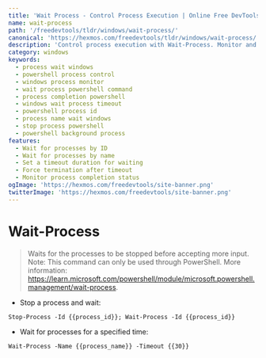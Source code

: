 ```yaml
---
title: 'Wait Process - Control Process Execution | Online Free DevTools by Hexmos'
name: wait-process
path: '/freedevtools/tldr/windows/wait-process/'
canonical: 'https://hexmos.com/freedevtools/tldr/windows/wait-process/'
description: 'Control process execution with Wait-Process. Monitor and wait for process completion in PowerShell. Free online tool, no registration required.'
category: windows
keywords:
  - process wait windows
  - powershell process control
  - windows process monitor
  - wait process powershell command
  - process completion powershell
  - windows wait process timeout
  - powershell process id
  - process name wait windows
  - stop process powershell
  - powershell background process
features:
  - Wait for processes by ID
  - Wait for processes by name
  - Set a timeout duration for waiting
  - Force termination after timeout
  - Monitor process completion status
ogImage: 'https://hexmos.com/freedevtools/site-banner.png'
twitterImage: 'https://hexmos.com/freedevtools/site-banner.png'
---
```


# Wait-Process

> Waits for the processes to be stopped before accepting more input.
> Note: This command can only be used through PowerShell.
> More information: <https://learn.microsoft.com/powershell/module/microsoft.powershell.management/wait-process>.

- Stop a process and wait:

`Stop-Process -Id {{process_id}}; Wait-Process -Id {{process_id}}`

- Wait for processes for a specified time:

`Wait-Process -Name {{process_name}} -Timeout {{30}}`
